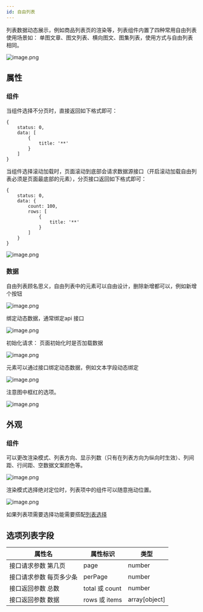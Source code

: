 ```yaml
---
id: 自由列表
---
```


列表数据动态展示，例如商品列表页的渲染等，列表组件内置了四种常用自由列表使用场景如： 单图文章、图文列表、横向图文、图集列表，使用方式与自由列表相同。

![image.png](/img/移动应用/组件/dynamic-list-1.png)


## 属性

### 组件

当组件选择不分页时，直接返回如下格式即可：

```
{
    status: 0,
    data: [
        {
            title: '**'
        }
    ]
}
```

当组件选择滚动加载时，页面滚动到底部会请求数据源接口（开启滚动加载自由列表必须是页面最底部的元素），分页接口返回如下格式即可：

```
{
    status: 0,
    data: {
        count: 100,
        rows: [
            {
                title: '**'
            }
        ]
    }
}
```

![image.png](/img/移动应用/组件/dynamic-list-2.png)


### 数据

自由列表顾名思义，自由列表中的元素可以自由设计，删除新增都可以，例如新增个按钮

![image.png](/img/移动应用/组件/dynamic-list-8.png)

绑定动态数据，通常绑定api 接口

![image.png](/img/移动应用/组件/dynamic-list-3.png)

初始化请求： 页面初始化时是否加载数据

![image.png](/img/移动应用/组件/dynamic-list-6.png)


元素可以通过接口绑定动态数据，例如文本字段动态绑定

![image.png](/img/移动应用/组件/dynamic-list-9.png)

注意图中框红的选项。

![image.png](/img/移动应用/组件/dynamic-list-11.png)



##  外观

### 组件
 
可以更改渲染模式、列表方向、显示列数（只有在列表方向为纵向时生效）、列间距、行间距、空数据文案颜色等。

![image.png](/img/移动应用/组件/dynamic-list-4.png)

 渲染模式选择绝对定位时，列表项中的组件可以随意拖动位置。

![image.png](/img/移动应用/组件/dynamic-list-5.png)


如果列表项需要选择功能需要搭配[列表选择](./列表选择)



## 选项列表字段

| 属性名  | 属性标识                   | 类型     | 
| -----  | ------------------------- | ------- |  
| 接口请求参数 第几页    | page                    | number  | 
| 接口请求参数 每页多少条  | perPage               | number  | 
| 接口返回参数 总数  | total 或 count    | number  | 
| 接口返回参数 数据  | rows 或 items     | array[object]  | 
